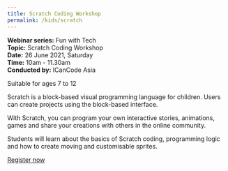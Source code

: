 ```yaml
---
title: Scratch Coding Workshop
permalink: /kids/scratch
---
```

**Webinar series:** Fun with Tech </br>
**Topic:** Scratch Coding Workshop</br> 
**Date:** 26 June 2021, Saturday</br>
**Time:** 10am - 11.30am </br>
**Conducted by:** ICanCode Asia

Suitable for ages 7 to 12

Scratch is a block-based visual programming language for children. Users can create projects using the block-based interface.

With Scratch, you can program your own interactive stories, animations, games and
share your creations with others in the online community.

Students will learn about the basics of Scratch coding, programming logic and how to create moving and
customisable sprites.

[Register now](https://www.eventbrite.sg/e/smart-nation-collaboration-icancode-scratch-coding-workshop-tickets-106857878792?aff=ebdssbonlinesearch)
